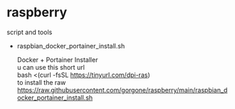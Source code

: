 # raspberry
script and tools



- raspbian_docker_portainer_install.sh  

  Docker + Portainer Installer  
  u can use this short url  
  bash <(curl -fsSL https://tinyurl.com/dpi-ras)  
  to install the raw  
  https://raw.githubusercontent.com/gorgone/raspberry/main/raspbian_docker_portainer_install.sh  

